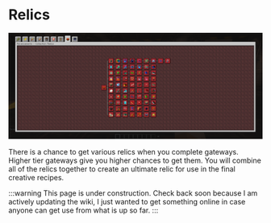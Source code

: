 # Relics

![Relics Advancement Page](./img/relics.png)

There is a chance to get various relics when you complete gateways. Higher tier gateways give you higher chances to get them. You will combine all of the relics together to create an ultimate relic for use in the final creative recipes.

:::warning
This page is under construction. Check back soon because I am actively updating the wiki, I just wanted to get something online in case anyone can get use from what is up so far.
:::

